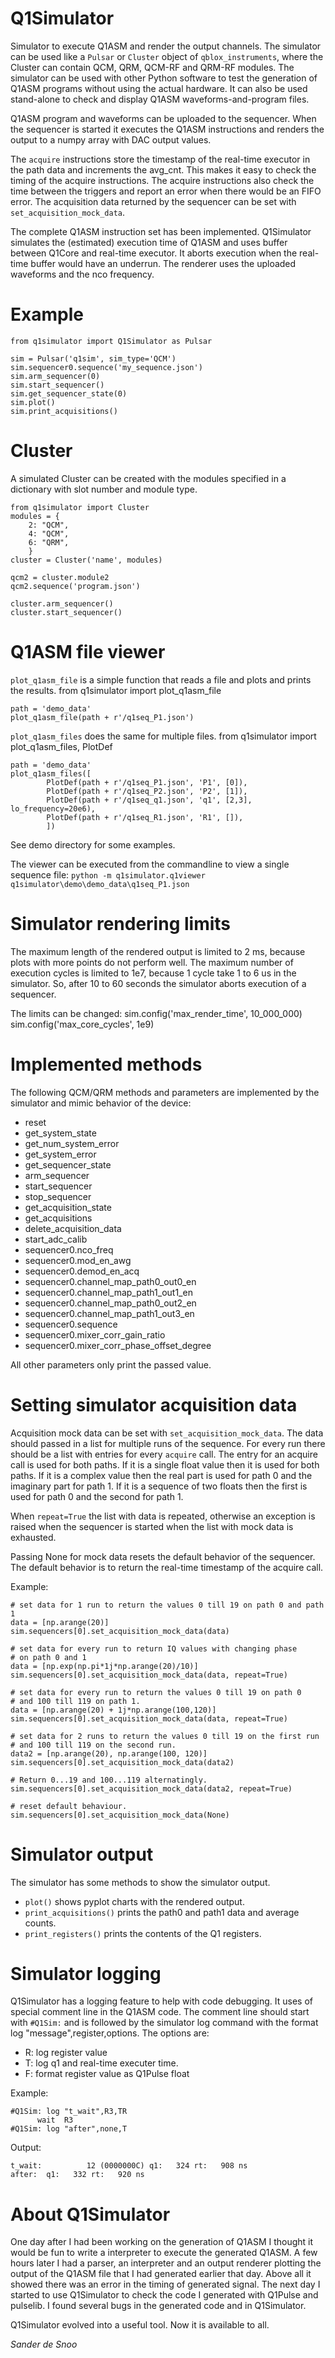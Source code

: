 # Q1Simulator
Simulator to execute Q1ASM and render the output channels.
The simulator can be used like a `Pulsar` or `Cluster` object
of `qblox_instruments`, where the Cluster can contain 
QCM, QRM, QCM-RF and QRM-RF modules.
The simulator can be used with other Python software to test the
generation of Q1ASM programs without using the actual hardware.
It can also be used stand-alone to check and display Q1ASM
waveforms-and-program files.

Q1ASM program and waveforms can be uploaded to the sequencer.
When the sequencer is started it executes the Q1ASM instructions
and renders the output to a numpy array with DAC output values.

The `acquire` instructions store the timestamp of the real-time
executor in the path data and increments the avg_cnt.
This makes it easy to check the timing of the acquire instructions.
The acquire instructions also check the time between the triggers
and report an error when there would be an FIFO error.
The acquisition data returned by the sequencer can be set with
`set_acquisition_mock_data`.

The complete Q1ASM instruction set has been implemented.
Q1Simulator simulates the (estimated) execution time of Q1ASM and
uses buffer between Q1Core and real-time executor. It aborts execution
when the real-time buffer would have an underrun.
The renderer uses the uploaded waveforms and the nco frequency.

# Example

    from q1simulator import Q1Simulator as Pulsar

    sim = Pulsar('q1sim', sim_type='QCM')
    sim.sequencer0.sequence('my_sequence.json')
    sim.arm_sequencer(0)
    sim.start_sequencer()
    sim.get_sequencer_state(0)
    sim.plot()
    sim.print_acquisitions()

# Cluster

A simulated Cluster can be created with the modules
specified in a dictionary with  slot number and module type.

    from q1simulator import Cluster
    modules = {
        2: "QCM",
        4: "QCM",
        6: "QRM",
        }
    cluster = Cluster('name', modules)

    qcm2 = cluster.module2
    qcm2.sequence('program.json')
	
	cluster.arm_sequencer()
	cluster.start_sequencer()


# Q1ASM file viewer
`plot_q1asm_file` is a simple function that reads a file
and plots and prints the results.
    from q1simulator import plot_q1asm_file

    path = 'demo_data'
    plot_q1asm_file(path + r'/q1seq_P1.json')

`plot_q1asm_files` does the same for multiple files.
    from q1simulator import plot_q1asm_files, PlotDef

    path = 'demo_data'
    plot_q1asm_files([
            PlotDef(path + r'/q1seq_P1.json', 'P1', [0]),
            PlotDef(path + r'/q1seq_P2.json', 'P2', [1]),
            PlotDef(path + r'/q1seq_q1.json', 'q1', [2,3], lo_frequency=20e6),
            PlotDef(path + r'/q1seq_R1.json', 'R1', []),
            ])

See demo directory for some examples.

The viewer can be executed from the commandline to view a single sequence file:
`python -m q1simulator.q1viewer q1simulator\demo\demo_data\q1seq_P1.json`


# Simulator rendering limits
The maximum length of the rendered output is limited to 2 ms,
because plots with more points do not perform well.
The maximum number of execution cycles is limited to 1e7,
because 1 cycle take 1 to 6 us in the simulator. So, after
10 to 60 seconds the simulator aborts execution of a sequencer.

The limits can be changed:
    sim.config('max_render_time', 10_000_000)
    sim.config('max_core_cycles', 1e9)


# Implemented methods
The following QCM/QRM methods and parameters are implemented by
the simulator and mimic behavior of the device:
- reset
- get_system_state
- get_num_system_error
- get_system_error
- get_sequencer_state
- arm_sequencer
- start_sequencer
- stop_sequencer
- get_acquisition_state
- get_acquisitions
- delete_acquisition_data
- start_adc_calib
- sequencer0.nco_freq
- sequencer0.mod_en_awg
- sequencer0.demod_en_acq
- sequencer0.channel_map_path0_out0_en
- sequencer0.channel_map_path1_out1_en
- sequencer0.channel_map_path0_out2_en
- sequencer0.channel_map_path1_out3_en
- sequencer0.sequence
- sequencer0.mixer_corr_gain_ratio
- sequencer0.mixer_corr_phase_offset_degree

All other parameters only print the passed value.

# Setting simulator acquisition data
Acquisition mock data can be set with `set_acquisition_mock_data`.
The data should passed in a list for multiple runs of the sequence.
For every run there should be a list with entries for every `acquire`
call. The entry for an acquire call is used for both paths.
If it is a single float value then it is used for both paths.
If it is a complex value then the real part is used for path 0 and
the imaginary part for path 1.
If it is a sequence of two floats then the first is used for path 0
and the second for path 1.

When `repeat=True` the list with data is repeated, otherwise
an exception is raised when the sequencer is started when the
list with mock data is exhausted.

Passing None for mock data resets the default behavior of the sequencer.
The default behavior is to return the real-time timestamp of the
acquire call.

Example:

    # set data for 1 run to return the values 0 till 19 on path 0 and path 1
    data = [np.arange(20)]
    sim.sequencers[0].set_acquisition_mock_data(data)

    # set data for every run to return IQ values with changing phase
    # on path 0 and 1
    data = [np.exp(np.pi*1j*np.arange(20)/10)]
    sim.sequencers[0].set_acquisition_mock_data(data, repeat=True)

    # set data for every run to return the values 0 till 19 on path 0
    # and 100 till 119 on path 1.
    data = [np.arange(20) + 1j*np.arange(100,120)]
    sim.sequencers[0].set_acquisition_mock_data(data, repeat=True)

    # set data for 2 runs to return the values 0 till 19 on the first run
    # and 100 till 119 on the second run.
    data2 = [np.arange(20), np.arange(100, 120)]
    sim.sequencers[0].set_acquisition_mock_data(data2)

    # Return 0...19 and 100...119 alternatingly.
    sim.sequencers[0].set_acquisition_mock_data(data2, repeat=True)

    # reset default behaviour.
    sim.sequencers[0].set_acquisition_mock_data(None)

# Simulator output
The simulator has some methods to show the simulator output.
- `plot()` shows pyplot charts with the rendered output.
- `print_acquisitions()` prints the path0 and path1 data and average counts.
- `print_registers()` prints the contents of the Q1 registers.

# Simulator logging
Q1Simulator has a logging feature to help with code debugging.
It uses of special comment line in the Q1ASM code.
The comment line should start with `#Q1Sim:` and is followed by the
simulator log command with the format log "message",register,options.
The options are:
* R: log register value
* T: log q1 and real-time executer time.
* F: format register value as Q1Pulse float

Example:

    #Q1Sim: log "t_wait",R3,TR
          wait  R3
    #Q1Sim: log "after",none,T

Output:

    t_wait:          12 (0000000C) q1:   324 rt:   908 ns
    after:  q1:   332 rt:   920 ns


# About Q1Simulator
One day after I had been working on the generation of Q1ASM I thought
it would be fun to write a interpreter to execute the generated Q1ASM.
A few hours later I had a parser, an interpreter and an output renderer
plotting the output of the Q1ASM file that I had generated earlier
that day. Above all it showed there was an error in the timing of
generated signal. The next day I started to use Q1Simulator to
check the code I generated with Q1Pulse and pulselib. I found
several bugs in the generated code and in Q1Simulator.

Q1Simulator evolved into a useful tool.
Now it is available to all.

*Sander de Snoo*

